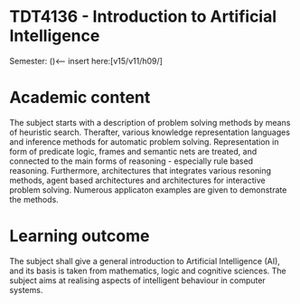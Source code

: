 TDT4136 - Introduction to Artificial Intelligence
======
Semester: ()<-- insert here:[v15/v11/h09/]

# Academic content
The subject starts with a description of problem solving methods by means of heuristic search. Therafter, various knowledge representation languages and inference methods for automatic  problem solving. Representation in form of predicate logic, frames and semantic nets are treated, and connected to the main forms of reasoning - especially rule based reasoning. Furthermore, architectures that integrates various resoning methods, agent based architectures and architectures for interactive problem solving. Numerous applicaton examples are given to demonstrate the methods.

# Learning outcome
The subject shall give a general introduction to Artificial Intelligence (AI), and its basis is taken from mathematics, logic and cognitive sciences. The subject aims at realising aspects of intelligent behaviour in computer systems.
